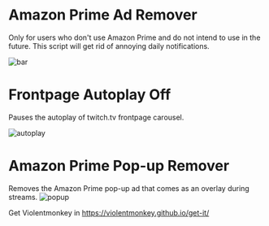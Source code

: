 # Amazon Prime Ad Remover
Only for users who don't use Amazon Prime and do not intend to use in the future. This script will get rid of annoying daily notifications.

![bar](https://github.com/mirbyte/Tampermonkey-Twitch-Scripts/assets/83219244/66edc374-e6eb-447e-b6ae-aff877b039b5)

# Frontpage Autoplay Off
Pauses the autoplay of twitch.tv frontpage carousel.

![autoplay](https://github.com/mirbyte/Violentmonkey-Twitch-Scripts/assets/83219244/cb2d4dde-66d2-4c46-a762-8c151c986881)

# Amazon Prime Pop-up Remover
Removes the Amazon Prime pop-up ad that comes as an overlay during streams.
![popup](https://github.com/mirbyte/Violentmonkey-Twitch-Scripts/assets/83219244/121494f7-6a7f-447b-845e-498eb62ceb8a)

Get Violentmonkey in https://violentmonkey.github.io/get-it/
